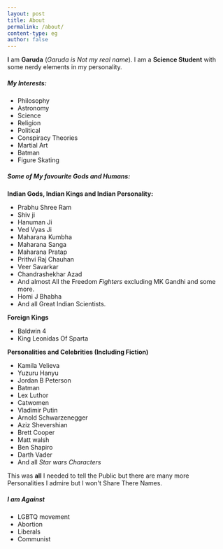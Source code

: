 ```yaml
---
layout: post
title: About 
permalink: /about/
content-type: eg
author: false
---
```


**I** am **Garuda** (*Garuda is Not my real name*). I am a **Science Student** with some nerdy elements in my personality. 

##### My Interests:
- Philosophy 
- Astronomy 
- Science 
- Religion 
- Political 
- Conspiracy Theories 
- Martial Art
- Batman 
- Figure Skating 

##### Some of My favourite Gods and Humans:

**Indian Gods, Indian Kings and Indian Personality:**
- Prabhu Shree Ram 
- Shiv ji
- Hanuman Ji
- Ved Vyas Ji
- Maharana Kumbha
- Maharana Sanga
- Maharana Pratap
- Prithvi Raj Chauhan 
- Veer Savarkar
- Chandrashekhar Azad
- And almost All the Freedom *Fighters* excluding MK Gandhi and some more.
- Homi J Bhabha
- And all Great Indian Scientists.

**Foreign Kings**
- Baldwin 4
- King Leonidas Of Sparta

**Personalities and Celebrities (Including Fiction)**
- Kamila Velieva
- Yuzuru Hanyu 
- Jordan B Peterson 
- Batman
- Lex Luthor
- Catwomen 
- Vladimir Putin 
- Arnold Schwarzenegger 
- Aziz Shevershian
- Brett Cooper
- Matt walsh 
- Ben Shapiro
- Darth Vader 
- And all *Star wars Characters*

This was **all** I needed to tell the Public but there are many more Personalities I admire but I won't Share There Names.

##### I am Against
- LGBTQ movement 
- Abortion 
- Liberals
- Communist


